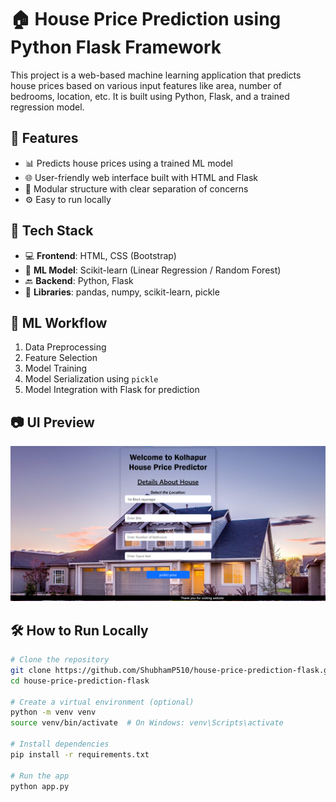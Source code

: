 # 🏠 House Price Prediction using Python Flask Framework

This project is a web-based machine learning application that predicts house prices based on various input features like area, number of bedrooms, location, etc. It is built using Python, Flask, and a trained regression model.

## 📌 Features

- 📊 Predicts house prices using a trained ML model
- 🌐 User-friendly web interface built with HTML and Flask
- 📁 Modular structure with clear separation of concerns
- ⚙️ Easy to run locally

## 🚀 Tech Stack

- 💻 **Frontend**: HTML, CSS (Bootstrap)
- 🧠 **ML Model**: Scikit-learn (Linear Regression / Random Forest)
- 🔙 **Backend**: Python, Flask
- 🧪 **Libraries**: pandas, numpy, scikit-learn, pickle

## 🧠 ML Workflow

1. Data Preprocessing
2. Feature Selection
3. Model Training
4. Model Serialization using `pickle`
5. Model Integration with Flask for prediction

## 📷 UI Preview

![Home page](image.png)
## 🛠️ How to Run Locally

```bash
# Clone the repository
git clone https://github.com/ShubhamP510/house-price-prediction-flask.git
cd house-price-prediction-flask

# Create a virtual environment (optional)
python -m venv venv
source venv/bin/activate  # On Windows: venv\Scripts\activate

# Install dependencies
pip install -r requirements.txt

# Run the app
python app.py
